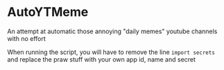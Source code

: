 # AutoYTMeme
An attempt at automatic those annoying "daily memes" youtube channels with no effort

When running the script, you will have to remove the line `import secrets` and replace the praw stuff with your own app id, name and secret
